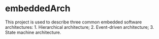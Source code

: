# embeddedArch
This project is used to describe three common embedded software architectures: 1. Hierarchical architecture; 2. Event-driven architecture; 3. State machine architecture.
